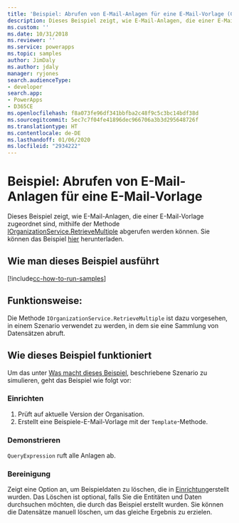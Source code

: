 ```yaml
---
title: 'Beispiel: Abrufen von E-Mail-Anlagen für eine E-Mail-Vorlage (Common Data Service) | Microsoft-Dokumentation'
description: Dieses Beispiel zeigt, wie E-Mail-Anlagen, die einer E-Mail-Vorlage zugeordnet sind, abgerufen werden.
ms.custom: ''
ms.date: 10/31/2018
ms.reviewer: ''
ms.service: powerapps
ms.topic: samples
author: JimDaly
ms.author: jdaly
manager: ryjones
search.audienceType:
- developer
search.app:
- PowerApps
- D365CE
ms.openlocfilehash: f8a073fe96df341bbfba2c48f9c5c3bc14bdf38d
ms.sourcegitcommit: 5ec7c7f04fe41896dec966706a3b3d295648726f
ms.translationtype: HT
ms.contentlocale: de-DE
ms.lasthandoff: 01/06/2020
ms.locfileid: "2934222"
---
```

# <a name="sample-retrieve-email-attachments-for-an-email-template"></a>Beispiel: Abrufen von E-Mail-Anlagen für eine E-Mail-Vorlage

<!-- https://docs.microsoft.com/dynamics365/customer-engagement/developer/sample-retrieve-email-attachments-email-template -->

Dieses Beispiel zeigt, wie E-Mail-Anlagen, die einer E-Mail-Vorlage zugeordnet sind, mithilfe der Methode [IOrganizationService.RetrieveMultiple](https://docs.microsoft.com/dotnet/api/microsoft.xrm.sdk.iorganizationservice.retrievemultiple?view=dynamics-general-ce-9) abgerufen werden können. Sie können das Beispiel [hier](https://github.com/Microsoft/PowerApps-Samples/tree/master/cds/orgsvc/C%23/RetrieveEmailAttach) herunterladen.

## <a name="how-to-run-this-sample"></a>Wie man dieses Beispiel ausführt

[!include[cc-how-to-run-samples](../../includes/cc-how-to-run-samples.md)]

## <a name="what-this-sample-does"></a>Funktionsweise:

Die Methode `IOrganizationService.RetrieveMultiple` ist dazu vorgesehen, in einem Szenario verwendet zu werden, in dem sie eine Sammlung von Datensätzen abruft.


## <a name="how-this-sample-works"></a>Wie dieses Beispiel funktioniert

Um das unter [Was macht dieses Beispiel](#what-this-sample-does), beschriebene Szenario zu simulieren, geht das Beispiel wie folgt vor:

### <a name="setup"></a>Einrichten

1. Prüft auf aktuelle Version der Organisation.
2. Erstellt eine Beispiele-E-Mail-Vorlage mit der `Template`-Methode.

### <a name="demonstrate"></a>Demonstrieren

`QueryExpression` ruft alle Anlagen ab.

### <a name="clean-up"></a>Bereinigung

Zeigt eine Option an, um Beispieldaten zu löschen, die in [Einrichtung](#setup)erstellt wurden. Das Löschen ist optional, falls Sie die Entitäten und Daten durchsuchen möchten, die durch das Beispiel erstellt wurden. Sie können die Datensätze manuell löschen, um das gleiche Ergebnis zu erzielen.
